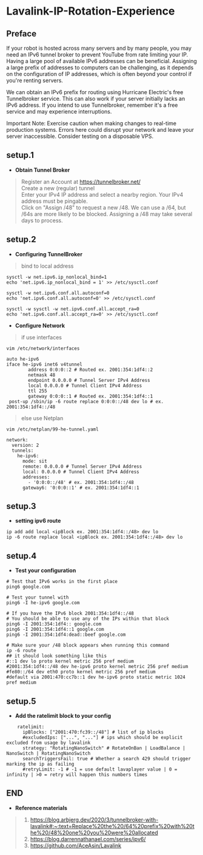# Lavalink-IP-Rotation-Experience

## Preface

If your robot is hosted across many servers and by many people, you may need an IPv6 tunnel broker to prevent YouTube from rate limiting your IP. Having a large pool of available IPv6 addresses can be beneficial. Assigning a large prefix of addresses to computers can be challenging, as it depends on the configuration of IP addresses, which is often beyond your control if you're renting servers.

We can obtain an IPv6 prefix for routing using Hurricane Electric's free Tunnelbroker service. This can also work if your server initially lacks an IPv6 address. If you intend to use Tunnelbroker, remember it's a free service and may experience interruptions.

Important Note: Exercise caution when making changes to real-time production systems. Errors here could disrupt your network and leave your server inaccessible. Consider testing on a disposable VPS.

## setup.1
- **Obtain Tunnel Broker**  
> Register an Account at https://tunnelbroker.net/  
> Create a new (regular) tunnel  
> Enter your IPv4 IP address and select a nearby region. Your IPv4 address must be pingable.  
> Click on "Assign /48" to request a new /48. We can use a /64, but /64s are more likely to be blocked. Assigning a /48 may take several days to process.  

## setup.2
- **Configuring TunnelBroker**
> bind to local address
```sh=
sysctl -w net.ipv6.ip_nonlocal_bind=1
echo 'net.ipv6.ip_nonlocal_bind = 1' >> /etc/sysctl.conf

sysctl -w net.ipv6.conf.all.autoconf=0
echo 'net.ipv6.conf.all.autoconf=0' >> /etc/sysctl.conf

sysctl -w sysctl -w net.ipv6.conf.all.accept_ra=0
echo 'net.ipv6.conf.all.accept_ra=0' >> /etc/sysctl.conf
```
- **Configure Network**
> if use interfaces 
```sh=
vim /etc/network/interfaces
```
```sh=
auto he-ipv6
iface he-ipv6 inet6 v4tunnel
        address 0:0:0::2 # Routed ex. 2001:354:1df4::2
        netmask 48
        endpoint 0.0.0.0 # Tunnel Server IPv4 Address
        local 0.0.0.0 # Tunnel Client IPv4 Address
        ttl 255
        gateway 0:0:0::1 # Routed ex. 2001:354:1df4::1
 post-up /sbin/ip -6 route replace 0:0:0::/48 dev lo # ex. 2001:354:1df4::/48
```
> else use Netplan
```sh=
vim /etc/netplan/99-he-tunnel.yaml
```
```sh=
network:
  version: 2
  tunnels:
    he-ipv6:
      mode: sit
      remote: 0.0.0.0 # Tunnel Server IPv4 Address
      local: 0.0.0.0 # Tunnel Client IPv4 Address
      addresses:
        - '0:0:0::/48' # ex. 2001:354:1df4::/48
      gateway6: '0:0:0::1' # ex. 2001:354:1df4::1
```
## setup.3
- **setting ipv6 route**
```sh=
ip add add local <ipBlock ex. 2001:354:1df4::/48> dev lo
ip -6 route replace local <ipBlock ex. 2001:354:1df4::/48> dev lo
```

## setup.4
- **Test your configuration**
```sh=
# Test that IPv6 works in the first place
ping6 google.com

# Test your tunnel with
ping6 -I he-ipv6 google.com

# If you have the IPv6 block 2001:354:1df4::/48
# You should be able to use any of the IPs within that block
ping6 -I 2001:354:1df4:: google.com
ping6 -I 2001:354:1df4::1 google.com
ping6 -I 2001:354:1df4:dead::beef google.com

# Make sure your /48 block appears when running this command
ip -6 route
## it should look something like this
#::1 dev lo proto kernel metric 256 pref medium
#2001:354:1df4::/48 dev he-ipv6 proto kernel metric 256 pref medium
#fe80::/64 dev eth0 proto kernel metric 256 pref medium
#default via 2001:470:cc7b::1 dev he-ipv6 proto static metric 1024 pref medium
```
## setup.5
- **Add the ratelimit block to your config**
```yml= 
    ratelimit:
      ipBlocks: ["2001:470:fc39::/48"] # list of ip blocks
      #excludedIps: ["...", "..."] # ips which should be explicit excluded from usage by lavalink
      strategy: "RotatingNanoSwitch" # RotateOnBan | LoadBalance | NanoSwitch | RotatingNanoSwitch
      searchTriggersFail: true # Whether a search 429 should trigger marking the ip as failing
      #retryLimit: -1 # -1 = use default lavaplayer value | 0 = infinity | >0 = retry will happen this numbers times
```
## END
- **Reference materials**

> 1. https://blog.arbjerg.dev/2020/3/tunnelbroker-with-lavalink#:~:text=Replace%20the%20/64%20prefix%20with%20the%20/48%20one%20you%20were%20allocated
> 2. https://blog.darrennathanael.com/series/ipv6/
> 3. https://github.com/AceAsin/Lavalink
